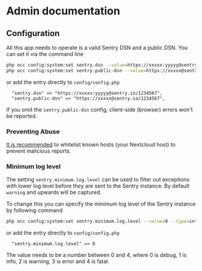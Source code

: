 # Admin documentation

## Configuration

All this app needs to operate is a valid Sentry DSN and a public DSN. You can set it via the command line

```bash
php occ config:system:set sentry.dsn --value=https://xxxxx:yyyyy@sentry.io/1234567
php occ config:system:set sentry.public-dsn --value=https://xxxxx@sentry.io/1234567
```

or add the entry directly to `config/config.php`

```
  "sentry.dsn" => "https://xxxxx:yyyyy@sentry.io/1234567",
  "sentry.public-dsn" => "https://xxxxx@sentry.io/1234567",
```

If you omit the `sentry.public-dsn` config, client-side (browser) errors won't be reported.

### Preventing Abuse

[It is recommended](https://docs.sentry.io/clients/javascript/usage/#preventing-abuse) to whitelist
known hosts (your Nextcloud host) to prevent malicious reports.


### Minimum log level

The setting `sentry.minimum.log.level` can be used to filter out exceptions with lower log level before they are sent to the Sentry instance. By default `warning` and upwards will be captured.

To change this you can specify the minimum log level of the Sentry instance by following command

``` bash
php occ config:system:set sentry.minimum.log.level --value=0 --type=integer
```

or add the entry directly to `config/config.php`

```
  "sentry.minimum.log.level" => 0
```

The value needs to be a number between 0 and 4, where 0 is debug, 1 is info, 2 is warning, 3 is error and 4 is fatal.
